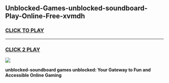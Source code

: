 
## Unblocked-Games-unblocked-soundboard-Play-Online-Free-xvmdh
<h3>
<a href="https://premium76.site?title=unblocked-soundboard&ref=26A">CLICK TO PLAY</a></h3>
<hr>

<h3>
<a href="https://premium76.site?title=unblocked-soundboard&ref=26A">CLICK 2 PLAY</a>
  
</h3>

<a href="https://premium76.site?title=unblocked-soundboard&ref=26A"><img src="https://clearcache.store/games.png"></a>


**unblocked-soundboard games unblocked: Your Gateway to Fun and Accessible Online Gaming**
